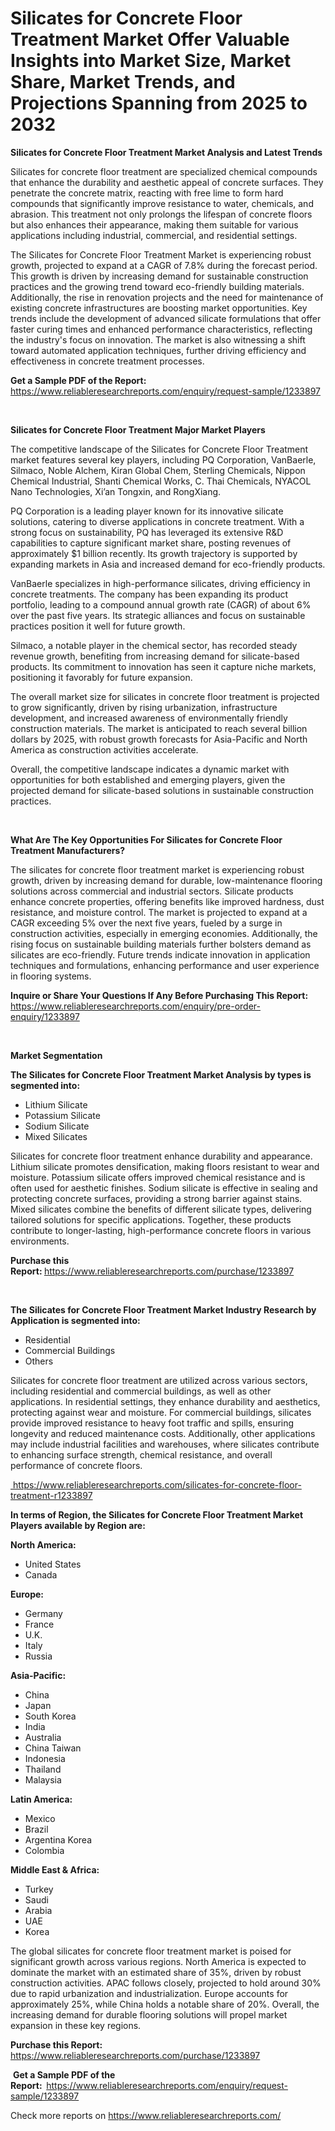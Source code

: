 <p><h1>Silicates for Concrete Floor Treatment Market Offer Valuable Insights into Market Size, Market Share, Market Trends, and Projections Spanning from 2025 to 2032</h1></p><p><strong>Silicates for Concrete Floor Treatment Market Analysis and Latest Trends</strong></p>
<p><p>Silicates for concrete floor treatment are specialized chemical compounds that enhance the durability and aesthetic appeal of concrete surfaces. They penetrate the concrete matrix, reacting with free lime to form hard compounds that significantly improve resistance to water, chemicals, and abrasion. This treatment not only prolongs the lifespan of concrete floors but also enhances their appearance, making them suitable for various applications including industrial, commercial, and residential settings.</p><p>The Silicates for Concrete Floor Treatment Market is experiencing robust growth, projected to expand at a CAGR of 7.8% during the forecast period. This growth is driven by increasing demand for sustainable construction practices and the growing trend toward eco-friendly building materials. Additionally, the rise in renovation projects and the need for maintenance of existing concrete infrastructures are boosting market opportunities. Key trends include the development of advanced silicate formulations that offer faster curing times and enhanced performance characteristics, reflecting the industry's focus on innovation. The market is also witnessing a shift toward automated application techniques, further driving efficiency and effectiveness in concrete treatment processes.</p></p>
<p><strong>Get a Sample PDF of the Report:&nbsp;</strong> <a href="https://www.reliableresearchreports.com/enquiry/request-sample/1233897?utm_campaign=2279&utm_medium=2&utm_source=Github&utm_content=ia&utm_term=03042025&utm_id=silicates-for-concrete-floor-treatment">https://www.reliableresearchreports.com/enquiry/request-sample/1233897</a></p>
<p>&nbsp;</p>
<p><strong>Silicates for Concrete Floor Treatment Major Market Players</strong></p>
<p><p>The competitive landscape of the Silicates for Concrete Floor Treatment market features several key players, including PQ Corporation, VanBaerle, Silmaco, Noble Alchem, Kiran Global Chem, Sterling Chemicals, Nippon Chemical Industrial, Shanti Chemical Works, C. Thai Chemicals, NYACOL Nano Technologies, Xi’an Tongxin, and RongXiang. </p><p>PQ Corporation is a leading player known for its innovative silicate solutions, catering to diverse applications in concrete treatment. With a strong focus on sustainability, PQ has leveraged its extensive R&D capabilities to capture significant market share, posting revenues of approximately $1 billion recently. Its growth trajectory is supported by expanding markets in Asia and increased demand for eco-friendly products.</p><p>VanBaerle specializes in high-performance silicates, driving efficiency in concrete treatments. The company has been expanding its product portfolio, leading to a compound annual growth rate (CAGR) of about 6% over the past five years. Its strategic alliances and focus on sustainable practices position it well for future growth.</p><p>Silmaco, a notable player in the chemical sector, has recorded steady revenue growth, benefiting from increasing demand for silicate-based products. Its commitment to innovation has seen it capture niche markets, positioning it favorably for future expansion.</p><p>The overall market size for silicates in concrete floor treatment is projected to grow significantly, driven by rising urbanization, infrastructure development, and increased awareness of environmentally friendly construction materials. The market is anticipated to reach several billion dollars by 2025, with robust growth forecasts for Asia-Pacific and North America as construction activities accelerate.</p><p>Overall, the competitive landscape indicates a dynamic market with opportunities for both established and emerging players, given the projected demand for silicate-based solutions in sustainable construction practices.</p></p>
<p>&nbsp;</p>
<p><strong>What Are The Key Opportunities For Silicates for Concrete Floor Treatment Manufacturers?</strong></p>
<p><p>The silicates for concrete floor treatment market is experiencing robust growth, driven by increasing demand for durable, low-maintenance flooring solutions across commercial and industrial sectors. Silicate products enhance concrete properties, offering benefits like improved hardness, dust resistance, and moisture control. The market is projected to expand at a CAGR exceeding 5% over the next five years, fueled by a surge in construction activities, especially in emerging economies. Additionally, the rising focus on sustainable building materials further bolsters demand as silicates are eco-friendly. Future trends indicate innovation in application techniques and formulations, enhancing performance and user experience in flooring systems.</p></p>
<p><strong>Inquire or Share Your Questions If Any Before Purchasing This Report:</strong> <a href="https://www.reliableresearchreports.com/enquiry/pre-order-enquiry/1233897?utm_campaign=2279&utm_medium=2&utm_source=Github&utm_content=ia&utm_term=03042025&utm_id=silicates-for-concrete-floor-treatment">https://www.reliableresearchreports.com/enquiry/pre-order-enquiry/1233897</a></p>
<p>&nbsp;</p>
<p><strong>Market Segmentation</strong></p>
<p><strong>The Silicates for Concrete Floor Treatment Market Analysis by types is segmented into:</strong></p>
<p><ul><li>Lithium Silicate</li><li>Potassium Silicate</li><li>Sodium Silicate</li><li>Mixed Silicates</li></ul></p>
<p><p>Silicates for concrete floor treatment enhance durability and appearance. Lithium silicate promotes densification, making floors resistant to wear and moisture. Potassium silicate offers improved chemical resistance and is often used for aesthetic finishes. Sodium silicate is effective in sealing and protecting concrete surfaces, providing a strong barrier against stains. Mixed silicates combine the benefits of different silicate types, delivering tailored solutions for specific applications. Together, these products contribute to longer-lasting, high-performance concrete floors in various environments.</p></p>
<p><strong>Purchase this Report:&nbsp;</strong><a href="https://www.reliableresearchreports.com/purchase/1233897?utm_campaign=2279&utm_medium=2&utm_source=Github&utm_content=ia&utm_term=03042025&utm_id=silicates-for-concrete-floor-treatment">https://www.reliableresearchreports.com/purchase/1233897</a></p>
<p>&nbsp;</p>
<p><strong>The Silicates for Concrete Floor Treatment Market Industry Research by Application is segmented into:</strong></p>
<p><ul><li>Residential</li><li>Commercial Buildings</li><li>Others</li></ul></p>
<p><p>Silicates for concrete floor treatment are utilized across various sectors, including residential and commercial buildings, as well as other applications. In residential settings, they enhance durability and aesthetics, protecting against wear and moisture. For commercial buildings, silicates provide improved resistance to heavy foot traffic and spills, ensuring longevity and reduced maintenance costs. Additionally, other applications may include industrial facilities and warehouses, where silicates contribute to enhancing surface strength, chemical resistance, and overall performance of concrete floors.</p></p>
<p><a href="https://www.reliableresearchreports.com/silicates-for-concrete-floor-treatment-r1233897?utm_campaign=2279&utm_medium=2&utm_source=Github&utm_content=ia&utm_term=03042025&utm_id=silicates-for-concrete-floor-treatment">&nbsp;https://www.reliableresearchreports.com/silicates-for-concrete-floor-treatment-r1233897</a></p>
<p><strong>In terms of Region, the Silicates for Concrete Floor Treatment Market Players available by Region are:</strong></p>
<p>
    <p> <strong> North America: </strong>
        <ul>
            <li>United States</li>
            <li>Canada</li>
        </ul>
        </p> 
    <p> <strong> Europe: </strong>
        <ul>
            <li>Germany</li>
            <li>France</li>
            <li>U.K.</li>
            <li>Italy</li>
            <li>Russia</li>
        </ul>
        </p> 
    <p> <strong> Asia-Pacific: </strong>
        <ul>
            <li>China</li>
            <li>Japan</li>
            <li>South Korea</li>
            <li>India</li>
            <li>Australia</li>
            <li>China Taiwan</li>
            <li>Indonesia</li>
            <li>Thailand</li>
            <li>Malaysia</li>
        </ul>
        </p> 
    <p> <strong> Latin America: </strong>
        <ul>
            <li>Mexico</li>
            <li>Brazil</li>
            <li>Argentina Korea</li>
            <li>Colombia</li>
        </ul>
        </p> 
    <p> <strong> Middle East & Africa: </strong>
        <ul>
            <li>Turkey</li>
            <li>Saudi</li>
            <li>Arabia</li>
            <li>UAE</li>
            <li>Korea</li>
        </ul>
    </p>
    </p>
<p><p>The global silicates for concrete floor treatment market is poised for significant growth across various regions. North America is expected to dominate the market with an estimated share of 35%, driven by robust construction activities. APAC follows closely, projected to hold around 30% due to rapid urbanization and industrialization. Europe accounts for approximately 25%, while China holds a notable share of 20%. Overall, the increasing demand for durable flooring solutions will propel market expansion in these key regions.</p></p>
<p><strong>Purchase this Report: </strong><a href="https://www.reliableresearchreports.com/purchase/1233897?utm_campaign=2279&utm_medium=2&utm_source=Github&utm_content=ia&utm_term=03042025&utm_id=silicates-for-concrete-floor-treatment">https://www.reliableresearchreports.com/purchase/1233897</a></p>
<p>&nbsp;<strong>Get a Sample PDF of the Report:&nbsp;&nbsp;</strong><a href="https://www.reliableresearchreports.com/enquiry/request-sample/1233897?utm_campaign=2279&utm_medium=2&utm_source=Github&utm_content=ia&utm_term=03042025&utm_id=silicates-for-concrete-floor-treatment">https://www.reliableresearchreports.com/enquiry/request-sample/1233897</a></p>
<p><strong></strong></p>
<p>Check more reports on <a href="https://www.reliableresearchreports.com/?utm_campaign=2279&utm_medium=2&utm_source=Github&utm_content=ia&utm_term=03042025&utm_id=silicates-for-concrete-floor-treatment">https://www.reliableresearchreports.com/</a></p>